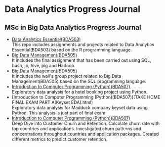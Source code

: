 # Data Analytics Progress Journal
## MSc in Big Data Analytics Progress Journal
- [Data Analytics Essential(BDA503)](https://pjournal.github.io/mef05-kadirbaverkerimoglu/)<br />
This repo includes assignments and projects related to Data Analytics Essential(BDA503) based on the R programming language.
- [Big Data Management(BDA505)](BigDataManagement_Final.html)<br />
It includes the final assignment that has been carried out using SQL, bash, jp, hive, pig and Hadoop.
- [Big Data Management(BDA505)](The-Wall_Project_Notebook.html)<br />
It includes the wall's group project related to Big Data Management(BDA505) based on the SQL programming language.
- [Introduction to Computer Programming (Python)(BDA507)](Hotel_Booking_Project.html)<br />
Exploratory data analysis for a hotel booking project using Python.
- [Introduction to Computer Programming (Python)(BDA507)](TAKE HOME FINAL EXAM PART A(Keyset EDA).html)<br />
Exploratory data analysis for Madduck company keyset data using Python. This analysis is just part of final exam.
- [Introduction to Computer Programming (Python)(BDA507)](Python_Final_Madduck_Case_Study.html)<br />
Deep Dive into Customer Churn and Retention. Calculate churn rate with top countries and applications. Investigated churn patterns and concentrations throughout countries and application packages. Created different metrics to predict customer retention. 
